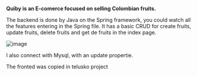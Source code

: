 **Quiby is an E-comerce focused on selling Colombian fruits.**

The backend is done by Java on the Spring framework, you could watch all the features entering in the Spring file. It has a basic CRUD for create fruits, update fruits, delete fruits and get de fruits in the index page.


![image](https://github.com/user-attachments/assets/8658c134-ee5b-411d-80f5-8d613d4843b4)


I also connect with Mysql, with an update propertie. 





The fronted was copied in telusko project
